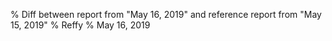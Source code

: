 % Diff between report from "May 16, 2019" and reference report from "May 15, 2019"
% Reffy
% May 16, 2019

